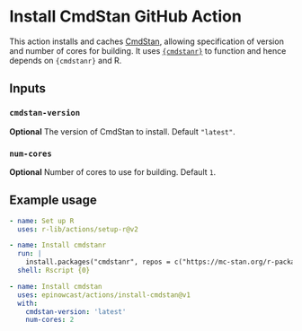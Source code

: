 # Install CmdStan GitHub Action

This action installs and caches [CmdStan](https://mc-stan.org/users/interfaces/cmdstan), allowing specification of version and number of cores for building. It uses [`{cmdstanr}`](https://github.com/stan-dev/cmdstanr) to function and hence depends on `{cmdstanr}` and R.

## Inputs

### `cmdstan-version`

**Optional** The version of CmdStan to install. Default `"latest"`.

### `num-cores`

**Optional** Number of cores to use for building. Default `1`.

## Example usage

```yaml
- name: Set up R
  uses: r-lib/actions/setup-r@v2

- name: Install cmdstanr
  run: |
    install.packages("cmdstanr", repos = c("https://mc-stan.org/r-packages/", getOption("repos")))
  shell: Rscript {0}

- name: Install cmdstan
  uses: epinowcast/actions/install-cmdstan@v1
  with:
    cmdstan-version: 'latest'
    num-cores: 2
```
